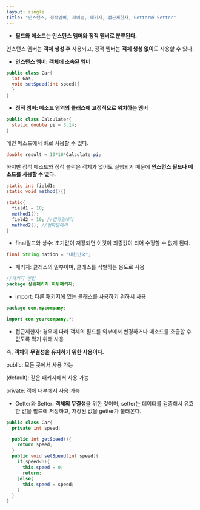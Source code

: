 ```yaml
---
layout: single
title: "인스턴스, 정적멤버, 파이널, 패키지, 접근제한자, Getter와 Setter"
---
```


- **필드와 메소드는 인스턴스 멤머와 정적 멤버로 분류된다.**

인스턴스 멤버는 **객체 생성 후** 사용되고, 정적 멤버는 **객체 생성 없이**도 사용할 수 있다.

- **인스턴스 멤버: 객체에 소속된 멤버**
```java
public class Car{
  int Gas;
  void setSpeed(int speed){
  }
}
```

- **정적 멤버: 메소드 영역의 클래스에 고정적으로 위치하는 멤버**
```java
public class Calculater{
  static double pi = 3.14;
}
```

메인 메소드에서 바로 사용할 수 있다.
```java
double result = 10*10*Calculate.pi;
```

하지만 정적 메소드와 정적 블럭은 객체가 없어도 실행되기 때문에 **인스턴스 필드나 메소드를 사용할 수 없다.**
```java
static int field1;
static void method(){}

static{
  field1 = 10; 
  method1();
  field2 = 10; //컴파일에러
  method2(); //컴파일에러
}
```

- final필드와 상수: 초기값이 저장되면 이것이 최종값이 되어 수정할 수 없게 된다.
```java
final String nation = "대한민국";
```

- 패키지: 클래스의 일부이며, 클래스를 식별하는 용도로 사용
```java
//패키지 선언
package 상위패키지.하위패키지;
```

- import: 다른 패키지에 있는 클래스를 사용하기 위하서 사용
```java
package com.mycompany;

import com.yourcompany.*;
```

- 접근제한자: 경우에 따라 객체의 필드를 외부에서 변경하거나 메소드를 호출할 수 없도록 막기 위해 사용

즉, **객체의 무결성을 유지하기 위한 사용이다.**

public: 모든 곳에서 사용 가능

(default): 같은 패키지에서 사용 가능

private: 객체 내부에서 사용 가능



- Getter와 Setter: **객체의 무결성**을 위한 것이며, setter는 데이터를 검증해서 유효한 값을 필드에 저장하고, 저장된 값을 getter가 불러온다.
```java
public class Car{
  private int speed;

  public int getSpeed(){
    return speed;
  }
  public void setSpeed(int speed){
    if(speed<0){
      this.speed = 0;
      return;
    }else{
      this.speed = speed;
    }
  }
}
```
